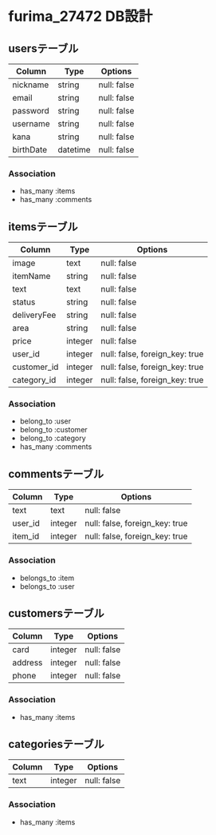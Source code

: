 # furima_27472 DB設計
## usersテーブル
|Column|Type|Options|
|------|----|-------|
|nickname|string|null: false|
|email|string|null: false|
|password|string|null: false|
|username|string|null: false|
|kana|string|null: false|
|birthDate|datetime|null: false|
### Association
- has_many :items
- has_many :comments

## itemsテーブル
|Column|Type|Options|
|------|----|-------|
|image|text|null: false|
|itemName|string|null: false|
|text|text|null: false|
|status|string|null: false|
|deliveryFee|string|null: false|
|area|string|null: false|
|price|integer|null: false|
|user_id|integer|null: false, foreign_key: true|
|customer_id|integer|null: false, foreign_key: true|
|category_id|integer|null: false, foreign_key: true|
### Association
- belong_to :user
- belong_to :customer
- belong_to :category
- has_many :comments

## commentsテーブル
|Column|Type|Options|
|------|----|-------|
|text|text|null: false|
|user_id|integer|null: false, foreign_key: true|
|item_id|integer|null: false, foreign_key: true|
### Association
- belongs_to :item
- belongs_to :user

## customersテーブル
|Column|Type|Options|
|------|----|-------|
|card|integer|null: false|
|address|integer|null: false|
|phone|integer|null: false|
### Association
- has_many :items

## categoriesテーブル
|Column|Type|Options|
|------|----|-------|
|text|integer|null: false|
### Association
- has_many :items
